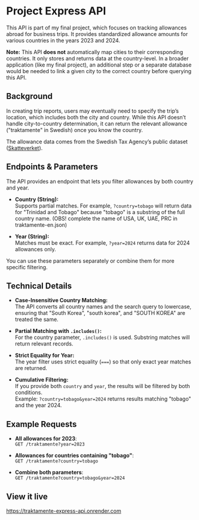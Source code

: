 # Project Express API

This API is part of my final project, which focuses on tracking allowances abroad for business trips. It provides standardized allowance amounts for various countries in the years 2023 and 2024.

**Note:** This API **does not** automatically map cities to their corresponding countries. It only stores and returns data at the country-level. In a broader application (like my final project), an additional step or a separate database would be needed to link a given city to the correct country before querying this API.

## Background

In creating trip reports, users may eventually need to specify the trip’s location, which includes both the city and country. While this API doesn’t handle city-to-country determination, it can return the relevant allowance ("traktamente" in Swedish) once you know the country.

The allowance data comes from the Swedish Tax Agency’s public dataset ([Skatteverket](https://skatteverket.entryscape.net/rowstore/dataset/70ccea31-b64c-4bf5-84c7-673f04f32505/json)).

## Endpoints & Parameters

The API provides an endpoint that lets you filter allowances by both country and year.

- **Country (String):**  
  Supports partial matches. For example, `?country=tobago` will return data for "Trinidad and Tobago" because "tobago" is a substring of the full country name.
  (OBS! complete the name of USA, UK, UAE, PRC in traktamente-en.json)
  
- **Year (String):**  
  Matches must be exact. For example, `?year=2024` returns data for 2024 allowances only.

You can use these parameters separately or combine them for more specific filtering.

## Technical Details

- **Case-Insensitive Country Matching:**  
  The API converts all country names and the search query to lowercase, ensuring that "South Korea", "south korea", and "SOUTH KOREA" are treated the same.
  
- **Partial Matching with `.includes()`:**  
  For the country parameter, `.includes()` is used. Substring matches will return relevant records.
  
- **Strict Equality for Year:**  
  The year filter uses strict equality (`===`) so that only exact year matches are returned.
  
- **Cumulative Filtering:**  
  If you provide both `country` and `year`, the results will be filtered by both conditions.  
  Example: `?country=tobago&year=2024` returns results matching "tobago" and the year 2024.

## Example Requests

- **All allowances for 2023**:  
  `GET /traktamente?year=2023`

- **Allowances for countries containing "tobago"**:  
  `GET /traktamente?country=tobago`

- **Combine both parameters**:  
  `GET /traktamente?country=tobago&year=2024`

## View it live

https://traktamente-express-api.onrender.com
